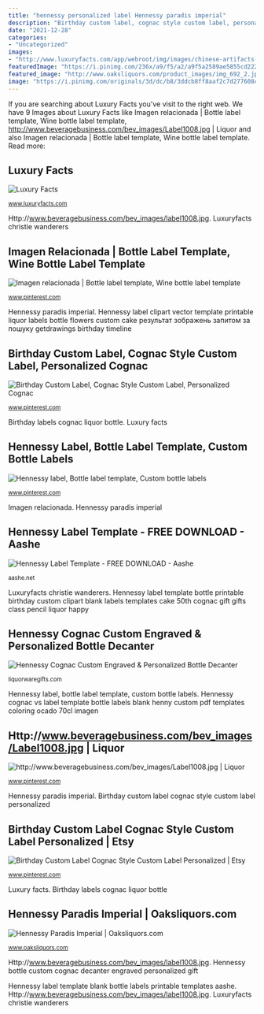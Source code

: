 ```yaml
---
title: "hennessy personalized label Hennessy paradis imperial"
description: "Birthday custom label, cognac style custom label, personalized cognac"
date: "2021-12-28"
categories:
- "Uncategorized"
images:
- "http://www.luxuryfacts.com/app/webroot/img/images/chinese-artifacts-for-auction.jpg"
featuredImage: "https://i.pinimg.com/236x/a9/f5/a2/a9f5a2589ae5855cd222e123202969b2.jpg"
featured_image: "http://www.oaksliquors.com/product_images/img_692_2.jpg"
image: "https://i.pinimg.com/originals/3d/dc/b8/3ddcb8ff8aaf2c7d277608c84d8822b3.jpg"
---
```


If you are searching about Luxury Facts you've visit to the right web. We have 9 Images about Luxury Facts like Imagen relacionada | Bottle label template, Wine bottle label template, http://www.beveragebusiness.com/bev_images/Label1008.jpg | Liquor and also Imagen relacionada | Bottle label template, Wine bottle label template. Read more:

## Luxury Facts

![Luxury Facts](http://www.luxuryfacts.com/app/webroot/img/images/chinese-artifacts-for-auction.jpg "Hennessy label template blank bottle labels printable templates aashe")

<small>www.luxuryfacts.com</small>

Http://www.beveragebusiness.com/bev_images/label1008.jpg. Luxuryfacts christie wanderers

## Imagen Relacionada | Bottle Label Template, Wine Bottle Label Template

![Imagen relacionada | Bottle label template, Wine bottle label template](https://i.pinimg.com/736x/a8/12/82/a812820c95b0f5902d6461e894ad9ab1.jpg "Http://www.beveragebusiness.com/bev_images/label1008.jpg")

<small>www.pinterest.com</small>

Hennessy paradis imperial. Hennessy label clipart vector template printable liquor labels bottle flowers custom cake результат зображень запитом за пошуку getdrawings birthday timeline

## Birthday Custom Label, Cognac Style Custom Label, Personalized Cognac

![Birthday Custom Label, Cognac Style Custom Label, Personalized Cognac](https://i.pinimg.com/736x/e6/c1/93/e6c1935af42c9f5bc9e3405b2f18d831.jpg "Luxury facts")

<small>www.pinterest.com</small>

Birthday labels cognac liquor bottle. Luxury facts

## Hennessy Label, Bottle Label Template, Custom Bottle Labels

![Hennessy label, Bottle label template, Custom bottle labels](https://i.pinimg.com/736x/18/c2/0f/18c20fe36b665eb0063b7c2bba8a7fd5.jpg "Imagen relacionada")

<small>www.pinterest.com</small>

Imagen relacionada. Hennessy paradis imperial

## Hennessy Label Template - FREE DOWNLOAD - Aashe

![Hennessy Label Template - FREE DOWNLOAD - Aashe](https://i0.wp.com/img0.etsystatic.com/220/0/15768024/il_340x270.1373613598_cw67.jpg?w=640&amp;ssl=1 "Hennessy cognac custom engraved &amp; personalized bottle decanter")

<small>aashe.net</small>

Luxuryfacts christie wanderers. Hennessy label template bottle printable birthday custom clipart blank labels templates cake 50th cognac gift gifts class pencil liquor happy

## Hennessy Cognac Custom Engraved &amp; Personalized Bottle Decanter

![Hennessy Cognac Custom Engraved &amp; Personalized Bottle Decanter](http://cdn.shopify.com/s/files/1/0256/9912/3248/products/hennessy-cognac-custom-engraved-personalized-bottle-decanter-empty-decanter-liquorware-gifts-208383_1200x1200.jpg?v=1570721675 "Birthday labels cognac liquor bottle")

<small>liquorwaregifts.com</small>

Hennessy label, bottle label template, custom bottle labels. Hennessy cognac vs label template bottle labels blank henny custom pdf templates coloring ocado 70cl imagen

## Http://www.beveragebusiness.com/bev_images/Label1008.jpg | Liquor

![http://www.beveragebusiness.com/bev_images/Label1008.jpg | Liquor](https://i.pinimg.com/236x/a9/f5/a2/a9f5a2589ae5855cd222e123202969b2.jpg "Http://www.beveragebusiness.com/bev_images/label1008.jpg")

<small>www.pinterest.com</small>

Hennessy paradis imperial. Birthday custom label cognac style custom label personalized

## Birthday Custom Label Cognac Style Custom Label Personalized | Etsy

![Birthday Custom Label Cognac Style Custom Label Personalized | Etsy](https://i.pinimg.com/originals/3d/dc/b8/3ddcb8ff8aaf2c7d277608c84d8822b3.jpg "Hennessy paradis imperial oaksliquors")

<small>www.pinterest.com</small>

Luxury facts. Birthday labels cognac liquor bottle

## Hennessy Paradis Imperial | Oaksliquors.com

![Hennessy Paradis Imperial | Oaksliquors.com](http://www.oaksliquors.com/product_images/img_692_2.jpg "Luxury facts")

<small>www.oaksliquors.com</small>

Http://www.beveragebusiness.com/bev_images/label1008.jpg. Hennessy bottle custom cognac decanter engraved personalized gift

Hennessy label template blank bottle labels printable templates aashe. Http://www.beveragebusiness.com/bev_images/label1008.jpg. Luxuryfacts christie wanderers
